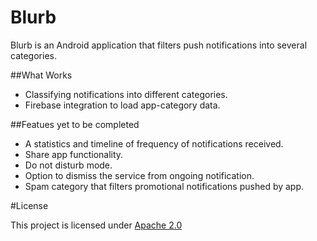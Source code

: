 # Blurb

Blurb is an Android application that filters push notifications into several categories. 

##What Works

- Classifying notifications into different categories.
- Firebase integration to load app-category data.

##Featues yet to be completed

- A statistics and timeline of frequency of notifications received.
- Share app functionality.
- Do not disturb mode.
- Option to dismiss the service from ongoing notification.
- Spam category that filters promotional notifications pushed by app.

#License

This project is licensed under [Apache 2.0](License.txt)
